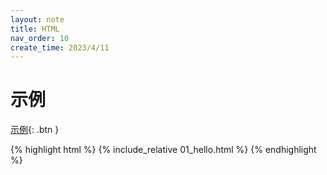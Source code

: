 ```yaml
---
layout: note
title: HTML
nav_order: 10
create_time: 2023/4/11
---
```


# 示例

[示例](01_hello.html){: .btn }

{% highlight html %}
{% include_relative 01_hello.html %}
{% endhighlight %}

